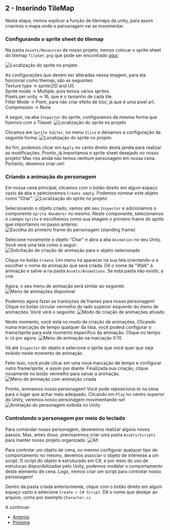 ## 2 - Inserindo TileMap

Nesta etapa, iremos explicar a função de tilemaps da unity, para assim criarmos o mapa onde o personagem vai se movimentar.

### Configurando o sprite sheet do tilemap

Na pasta ```Assets/Resources``` de nosso projeto, iremos colocar o sprite sheet do tilemap ```TileSet.png``` que pode ser encontrado [aqui](https://drive.google.com/drive/folders/1JvF5ncDJGAbjktF3B4yVo5NbdJx1Rgel?usp=sharing).

![Localização do sprite no projeto](images/2/1.png?raw=true "Localização do tileset no projeto")

As configurações que devem ser alteradas nessa imagem, para ela funcionar como tilemap, são as seguintes:<br/>
Texture type -> sprite(2D and UI).<br/>
Sprite mode -> Multiple, pois temos vários sprites.<br/>
Pixels per unity -> 16, que é o tamanho de cada tile.<br/>
Filter Mode -> Point, para não criar efeito de blur, já que é uma pixel art.<br/>
Compression -> None<br/>

A seguir, na aba ```Inspector``` do sprite, configuramos da mesma forma que fizemos com o Tileset:
![Localização do sprite no projeto](images/2/2.png?raw=true "Localização do sprite no projeto")

Clicamos em ```Sprite Editor```, no menu ```Slice``` e deixamos a configuração da seguinte forma:
![Localização do sprite no projeto](images/2/3.png?raw=true "Localização do sprite no projeto")

Ao fim, podemos clicar em ```Apply``` no canto direito desta janela para realizar as modificações. Pronto, já importamos o sprite sheet desejado no nosso projeto! Mas nós ainda não temos nenhum personagem em nossa cena. Portanto, devemos criar um!

### Criando a animação do personagem

Em nossa cena principal, clicamos com o botão direito em algum espaço vazio da aba e selecionamos ```Create empty```. Podemos nomear este objeto como "Char":
![Localização do sprite no projeto](images/2/4.png?raw=true "Localização do sprite no projeto")

Selecionando o objeto criado, vamos até seu ```Inspector``` e adicionamos o componente ```Sprite Renderer``` no mesmo. Neste componente, selecionamos o campo ```Sprite``` e escolhemos como sua imagem o primeiro frame do sprite que importamos no passo anterior.
![Escolha do primeiro frame do personagem (standing frame)](images/2/5.png?raw=true "Escolha do primeiro frame do personagem (standing frame)")

Selecione novamente o objeto "Char" e abra a aba ```Animation``` no seu Unity. Você verá uma tela como a seguir:
![Solicitação de criação de animação para o objeto selecionado](images/2/6.png?raw=true "Solicitação de criação de animação para o objeto selecionado")

Clique no botão ```Create```. Um menu irá aparecer na sua tela orientando-o a escolher o nome da animação que será criada. Dê o nome de "Walk" à animação e salve-a na pasta ```Assets/Animations```. Se esta pasta não existir, a crie.

Agora, o seu menu de animação será similar ao seguinte:
![Menu de animações disponível](images/2/7.png?raw=true "Menu de animações disponível")

Podemos agora fazer as transições de frames para nosso personagem!
Clique no botão circular vermelho do lado superior esquerdo do menu de animações. Você verá o seguinte:
![Modo de criação de animações ativado](images/2/8.png?raw=true "Modo de criação de animações ativado")

Neste momento, você está no modo de criação de animações. Clicando numa marcação de tempo qualquer da lista, você poderá configurar o frame/sprite para este momento específico da animação. Clique no tempo ```0:10``` por agora. 
![Menu de animação na marcação 0:10](images/2/9.png?raw=true "Menu de animação na marcação 0:10")

Vá até ```Inspector``` do objeto e selecione o sprite que você quer que seja exibido neste momento de animação.

Feito isso, você pode clicar em uma nova marcação de tempo e configurar outro frame/sprite, e assim por diante. Finalizada sua criação, clique novamente no botão vermelho para salvar a animação.
![Menu de animação com animação criada](images/2/10.png?raw=true "Menu de animação com animação criada")

Pronto, animamos nosso personagem! Você pode reposicioná-lo na cena para o lugar que achar mais adequado. Clicando em ```Play``` no centro superior do Unity, veremos nosso personagem movimentando-se!
![Animação do personagem exibida no Unity](images/2/conker.gif?raw=true "Animação do personagem exibida no Unity")

### Controlando o personagem por meio do teclado

Para comandar nosso personagem, deveremos realizar alguns novos passos. Mas, antes disso, precisaremos criar uma pasta ```Assets/Scripts``` para manter nosso projeto organizado.
![Alt](images/2/11.png?raw=true "Alt")

Para controlar um objeto de cena, ou mesmo configurar qualquer tipo de comportamento no mesmo, devemos associar o objeto de interesse a um script. O script do objeto é estruturado em C#, e por meio do uso de estruturas disponibilizadas pelo Unity, podemos modelar o comportamento deste elemento de cena. Logo, iremos criar um script para controlar nosso personagem!

Dentro da pasta criada anteriormente, clique com o botão direito em algum espaço vazio e selecione ```Create > C# Script```. Dê o nome que desejar ao arquivo, como por exemplo ```Character.cs```

A continuar.

* [Anterior](1-inicio.md)
* [Próxima](2-inserindo-personagem.md)
